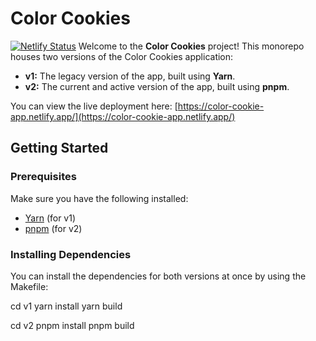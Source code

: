 # Color Cookies

[![Netlify Status](https://api.netlify.com/api/v1/badges/00f9fc65-78ed-471b-96d8-27efffc17d85/deploy-status)](https://app.netlify.com/sites/color-cookie-app/deploys)
Welcome to the **Color Cookies** project! This monorepo houses two versions of the Color Cookies application:

- **v1:** The legacy version of the app, built using **Yarn**.
- **v2:** The current and active version of the app, built using **pnpm**.

You can view the live deployment here: [https://color-cookie-app.netlify.app/](https://color-cookie-app.netlify.app/)

## Getting Started

### Prerequisites

Make sure you have the following installed:
- [Yarn](https://yarnpkg.com/) (for v1)
- [pnpm](https://pnpm.io/) (for v2)

### Installing Dependencies

You can install the dependencies for both versions at once by using the Makefile:

cd v1
yarn install
yarn build

cd v2
pnpm install
pnpm build

